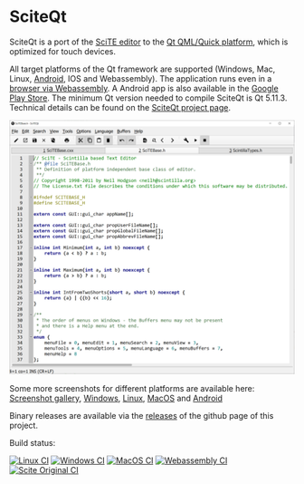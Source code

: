 # SciteQt

SciteQt is a port of the [SciTE editor](https://www.scintilla.org/SciTE.html) to the [Qt QML/Quick platform](https://www.qt.io/), which is optimized for touch devices.

All target platforms of the Qt framework are supported (Windows, Mac, Linux, [Android](https://play.google.com/store/apps/details?id=org.scintilla.sciteqt), IOS and Webassembly). 
The application runs even in a [browser via Webassembly](https://mneuroth.github.io/SciTEQtWASM/). A Android app is also available in the [Google Play Store](https://play.google.com/store/apps/details?id=org.scintilla.sciteqt).
The minimum Qt version needed to compile SciteQt is Qt 5.11.3. Technical details can be found on the [SciteQt project page](scite/qt/README.md).

<img src="scite/qt/doc/sciteqt_new_win.png" alt="SciTEQt screenshot" >

Some more screenshots for different platforms are available here: [Screenshot gallery](scite/qt/doc/README.md), [Windows](scite/qt/doc/sciteqt_new_menu_win.png), [Linux](scite/qt/doc/sciteqt_ubuntu.png), [MacOS](scite/qt/doc/sciteqt_macos.png) and [Android](scite/qt/doc/sciteqt_android.png)

Binary releases are available via the [releases](https://github.com/mneuroth/SciTEQt/releases) of the github page of this project.

Build status: 

[![Linux CI](https://github.com/mneuroth/SciTEQt/workflows/Linux%20CI/badge.svg)](https://github.com/mneuroth/SciTEQt/actions)
[![Windows CI](https://github.com/mneuroth/SciTEQt/workflows/Windows%20CI/badge.svg)](https://github.com/mneuroth/SciTEQt/actions)
[![MacOS CI](https://github.com/mneuroth/SciTEQt/workflows/MacOS%20CI/badge.svg)](https://github.com/mneuroth/SciTEQt/actions)
[![Webassembly CI](https://github.com/mneuroth/SciTEQt/workflows/WASM%20CI/badge.svg)](https://github.com/mneuroth/SciTEQt/actions)
[![Scite Original CI](https://github.com/mneuroth/SciTEQt/workflows/Scite%20Original%20CI/badge.svg)](https://github.com/mneuroth/SciTEQt/actions)
